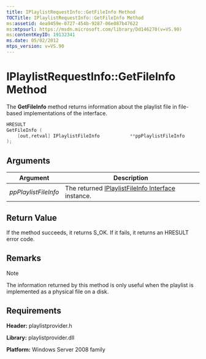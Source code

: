 ```yaml
---
title: IPlaylistRequestInfo::GetFileInfo Method
TOCTitle: IPlaylistRequestInfo::GetFileInfo Method
ms:assetid: 4ea9459e-0727-454b-9287-06e087b47622
ms:mtpsurl: https://msdn.microsoft.com/library/Dd146270(v=VS.90)
ms:contentKeyID: 19132341
ms.date: 05/02/2012
mtps_version: v=VS.90
---
```


# IPlaylistRequestInfo::GetFileInfo Method

The **GetFileInfo** method returns information about the playlist file in file-based implementations of the interface.

```cpp
HRESULT
GetFileInfo (
    [out,retval] IPlaylistFileInfo           **ppPlaylistFileInfo
);
```

## Arguments

|Argument|Description|
|--- |--- |
|*ppPlaylistFileInfo*|The returned [IPlaylistFileInfo Interface](https://msdn.microsoft.com/library/dd146277) instance.|

## Return Value

If the method succeeds, it returns S\_OK. If it fails, it returns an HRESULT error code.

## Remarks

> [!NOTE]  
> The information returned by this method is only useful when the playlist is implemented as a physical file on a disk.

## Requirements

**Header:** playlistprovider.h

**Library:** playlistprovider.dll

**Platform:** Windows Server 2008 family
